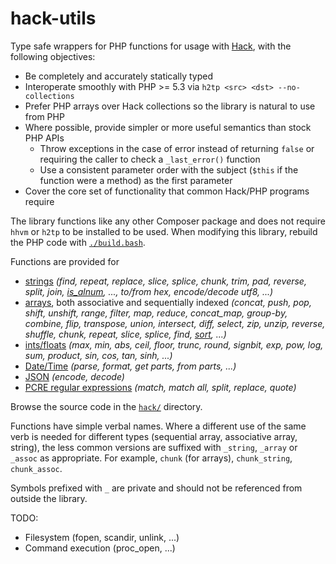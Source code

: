 # hack-utils

Type safe wrappers for PHP functions for usage with [Hack](http://hacklang.org/), with the following objectives:

- Be completely and accurately statically typed
- Interoperate smoothly with PHP >= 5.3 via `h2tp <src> <dst> --no-collections`
- Prefer PHP arrays over Hack collections so the library is natural to use from PHP
- Where possible, provide simpler or more useful semantics than stock PHP APIs
  - Throw exceptions in the case of error instead of returning `false` or requiring the caller to check a `_last_error()` function
  - Use a consistent parameter order with the subject (`$this` if the function were a method) as the first parameter
- Cover the core set of functionality that common Hack/PHP programs require

The library functions like any other Composer package and does not require `hhvm` or `h2tp` to be installed to be used. When modifying this library, rebuild the PHP code with [`./build.bash`](./build.bash).

Functions are provided for
- [strings](./hack/main.php) _(find, repeat, replace, slice, splice, chunk, trim, pad, reverse, split, join, [is_alnum](./hack/ctype.php), ..., to/from hex, encode/decode utf8, ...)_
- [arrays](./hack/main.php), both associative and sequentially indexed _(concat, push, pop, shift, unshift, range, filter, map, reduce, concat_map, group-by, combine, flip, transpose, union, intersect, diff, select, zip, unzip, reverse, shuffle, chunk, repeat, slice, splice, find, [sort](./hack/sort.php), ...)_
- [ints/floats](./hack/math.php) _(max, min, abs, ceil, floor, trunc, round, signbit, exp, pow, log, sum, product, sin, cos, tan, sinh, ...)_
- [Date/Time](./hack/DateTime.php) _(parse, format, get parts, from parts, ...)_
- [JSON](./hack/json.php) _(encode, decode)_
- [PCRE regular expressions](./hack/PCRE.php) _(match, match all, split, replace, quote)_

Browse the source code in the [`hack/`](./hack/) directory.

Functions have simple verbal names. Where a different use of the same verb is needed for different types (sequential array, associative array, string), the less common versions are suffixed with `_string`, `_array` or `_assoc` as appropriate. For example, `chunk` (for arrays), `chunk_string`, `chunk_assoc`.

Symbols prefixed with `_` are private and should not be referenced from outside the library.

TODO:
- Filesystem (fopen, scandir, unlink, ...)
- Command execution (proc_open, ...)
